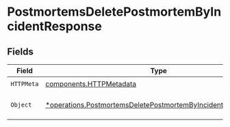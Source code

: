 # PostmortemsDeletePostmortemByIncidentResponse


## Fields

| Field                                                                                                                                         | Type                                                                                                                                          | Required                                                                                                                                      | Description                                                                                                                                   |
| --------------------------------------------------------------------------------------------------------------------------------------------- | --------------------------------------------------------------------------------------------------------------------------------------------- | --------------------------------------------------------------------------------------------------------------------------------------------- | --------------------------------------------------------------------------------------------------------------------------------------------- |
| `HTTPMeta`                                                                                                                                    | [components.HTTPMetadata](../../models/components/httpmetadata.md)                                                                            | :heavy_check_mark:                                                                                                                            | N/A                                                                                                                                           |
| `Object`                                                                                                                                      | [*operations.PostmortemsDeletePostmortemByIncidentResponseBody](../../models/operations/postmortemsdeletepostmortembyincidentresponsebody.md) | :heavy_minus_sign:                                                                                                                            | The request has succeeded.                                                                                                                    |